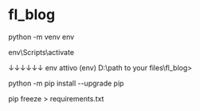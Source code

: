 # fl_blog


python -m venv env

env\Scripts\activate

↓↓↓↓↓↓ env attivo
(env) D:\path to your files\fl_blog>

python -m pip install --upgrade pip

pip freeze > requirements.txt
